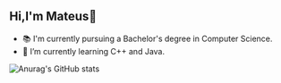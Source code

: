 ## Hi,I'm Mateus👋

- 📚 I'm currently pursuing a Bachelor's degree in Computer Science.
- 🌱 I’m currently learning C++ and Java.


![Anurag's GitHub stats](https://github-readme-stats.vercel.app/api?username=MateusNogSantos&show_icons=true&theme=radical)
